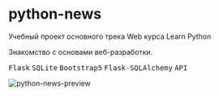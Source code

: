 # python-news

Учебный проект основного трека Web курса Learn Python

Знакомство с основами веб-разработки. 

<kbd>Flask</kbd> <kbd>SQLite</kbd> <kbd>Bootstrap5</kbd> <kbd>Flask-SQLAlchemy</kbd> <kbd>API</kbd>

![python-news-preview](https://github.com/AlexSparrow5973/python-news/raw/master/webapp/static/python-news-preview.png)
